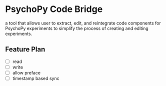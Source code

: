 # PsychoPy Code Bridge

a tool that allows user to extract, edit, and reintegrate code components for PsychoPy experiments to simplify the process of creating and editing experiments.

## Feature Plan

- [ ] read
- [ ] write
- [ ] allow preface
- [ ] timestamp based sync